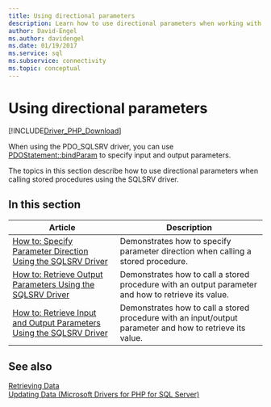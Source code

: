 ```yaml
---
title: Using directional parameters
description: Learn how to use directional parameters when working with PHP and the SQLSRV and PDO_SQLSRV drivers for SQL Server.
author: David-Engel
ms.author: davidengel
ms.date: 01/19/2017
ms.service: sql
ms.subservice: connectivity
ms.topic: conceptual
---
```

# Using directional parameters

[!INCLUDE[Driver_PHP_Download](../../includes/driver_php_download.md)]

When using the PDO_SQLSRV driver, you can use [PDOStatement::bindParam](pdostatement-bindparam.md) to specify input and output parameters.

The topics in this section describe how to use directional parameters when calling stored procedures using the SQLSRV driver.

## In this section

|Article|Description|
|---------|---------------|
|[How to: Specify Parameter Direction Using the SQLSRV Driver](how-to-specify-parameter-direction-using-the-sqlsrv-driver.md)|Demonstrates how to specify parameter direction when calling a stored procedure.|
|[How to: Retrieve Output Parameters Using the SQLSRV Driver](how-to-retrieve-output-parameters-using-the-sqlsrv-driver.md)|Demonstrates how to call a stored procedure with an output parameter and how to retrieve its value.|
|[How to: Retrieve Input and Output Parameters Using the SQLSRV Driver](how-to-retrieve-input-and-output-parameters-using-the-sqlsrv-driver.md)|Demonstrates how to call a stored procedure with an input/output parameter and how to retrieve its value.|

## See also

[Retrieving Data](retrieving-data.md)  
[Updating Data &#40;Microsoft Drivers for PHP for SQL Server&#41;](updating-data-microsoft-drivers-for-php-for-sql-server.md)  
